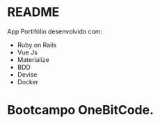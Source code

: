# README

App Portifólio desenvolvido com:

* Ruby on Rails
* Vue Js
* Materialize
* BDD
* Devise
* Docker

# Bootcampo OneBitCode.
